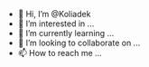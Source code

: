 - 👋 Hi, I’m @Koliadek
- 👀 I’m interested in ...
- 🌱 I’m currently learning ...
- 💞️ I’m looking to collaborate on ...
- 📫 How to reach me ...

<!---
Koliadek/Koliadek is a ✨ special ✨ repository because its `README.md` (this file) appears on your GitHub profile.
You can click the Preview link to take a look at your changes.
--->
